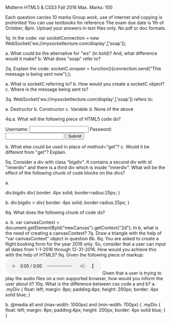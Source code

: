 Midterm HTML5 & CSS3 Fall 2016
Max. Marks: 100

Each question carries 10 marks
Group work, use of internet and copying is prohinited
You can use textbooks for reference
The exam due date is 1th of October, 8pm.
Upload your answers in text files only. No pdf or doc formats.

1q. In the code: var socketConnection = new WebSocket('ws://mysocketlecture.com/display',['soap']);

a. What could be the alternative for "ws" (in bold)? And, what difference would it make?
b. What does "soap" refer to? 

2q. Explain the code: socketC.onopen = function(){connection.send("This meesage is being sent now");};

a. What is socketC referring to?
b. How would you create a socketC object?
c. Where is the message being sent to? 


3q. WebSocket('ws://mysocketlecture.com/display',['soap']) refers to:

a. Destructor
b. Constructor
c. Variable
d. None of the above

4q.a. What will the following piece of HTML5 code do?

<!DOCTYPE HTML>
<body>

<form id="myForm" action='mysocketlecture.com/help.php' method="get">
Username: <input type="text" name="username">
Password: <input type="password" name="password">
<input type="submit">
</form>

</body>

</html>

b. What else could be used in place of method="get"?
c. Would it be different from "get"? Explain.

5q. Consider a div with class "bigdiv". It contains a second div with id "innerdiv" and there is a third div which is inside "innerdiv". What will be the effect of the following chunk of code blocks on the divs?

a.

div.bigdiv div{
	border: 4px solid;
	border-radius:25px;
}

b. div.bigdiv > div{
	border: 4px solid;
	border-radius:25px;
}

6q. What does the following chunk of code do?

a. <canvas id="newCanvas" width="170" height="125"></canvas>
b.    var canvasContext = document.getElementById("newCanvas").getContext("2d");
In b, what is the need of creating a canvasContext?
7q. Draw a triangle with the help of  "var canvasContext" object in question 6b.
8q.  You are asked to create a flight booking form for the year 2016 only. So, consider that a user can input all dates from 1-1-2016 through 12-31-2016. How would you achieve this with the help of HTML5?
9q. Given the following piece of markup:
<audio controls>
<source src="maroon5songone.mp3" type="audio/mpeg">
<source src="tobykeithscountrymusic.mp3" type="audio/mpeg">
</audio> 
Given that a user is trying to play the audio files on a non supported browser, how would you inform the user about it?
10q. What is the difference between css code a and b?
a.
.myDiv {
float: left;
margin: 8px;
padding:4px;
height: 200px;
border: 4px solid blue;
} 

b. @media all and (max-width: 1000px) and (min-width: 700px) { 
	.myDiv {
	float: left;
	margin: 8px;
	padding:4px;
	height: 200px;
	border: 4px solid blue;
	} 
}
 




